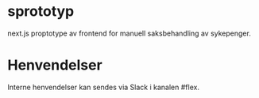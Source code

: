 # sprototyp

next.js proptotype av frontend for manuell saksbehandling av sykepenger.

# Henvendelser

Interne henvendelser kan sendes via Slack i kanalen #flex.
